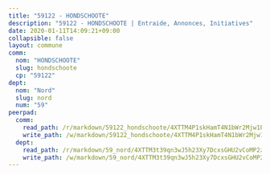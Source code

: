 ```yaml
---
title: "59122 - HONDSCHOOTE"
description: "59122 - HONDSCHOOTE | Entraide, Annonces, Initiatives"
date: 2020-01-11T14:09:21+09:00
collapsible: false
layout: commune
comm:
  nom: "HONDSCHOOTE"
  slug: hondschoote
  cp: "59122"
dept:
  nom: "Nord"
  slug: nord
  num: "59"
peerpad:
  comm:
    read_path: /r/markdown/59122_hondschoote/4XTTM4P1skHamT4N1bWr2Mjw1PJ91x2zjNZyqo7zTbn7qWTcG
    write_path: /w/markdown/59122_hondschoote/4XTTM4P1skHamT4N1bWr2Mjw1PJ91x2zjNZyqo7zTbn7qWTcG-K3TgTpyaKsNUR3dmY1Wa6PMATxVjMYvGsG5i9jNDPzbaagmkNju83iadZq8o6jWJbKci44d7CJrRZKriTH1bkyUHUbhWaaJrG23164dT7mXZwocdbBbZNsQZ3ACXnjpCY5UCgNvG
  dept:
    read_path: /r/markdown/59_nord/4XTTM3t39qn3wJ5h23Xy7DcxsGHU2vCoMP2z3iS4TUn3TrtdJ
    write_path: /w/markdown/59_nord/4XTTM3t39qn3wJ5h23Xy7DcxsGHU2vCoMP2z3iS4TUn3TrtdJ-K3TgTuZGkuZqXfr6fpmH7pGsMT6ndvZQMyRDze5QBt7XScLWHoBi246kLoDKpTH2Yo4f3AFSSJqGc2ozvNww7qPLqsDjpvahxCbQ6F5znbfjp6kVgaDcTYc9LyhwSfYuCevnvZUQ
---
```


